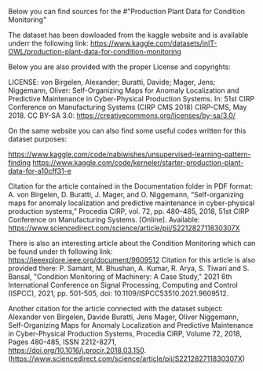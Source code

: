 Below you can find sources for the #"Production Plant Data for Condition Monitoring"


The dataset has been dowloaded from the kaggle website and is available underr the following link: 
https://www.kaggle.com/datasets/inIT-OWL/production-plant-data-for-condition-monitoring

Below you are also provided with the proper License and copyrights:

LICENSE: von Birgelen, Alexander; Buratti, Davide; Mager, Jens; Niggemann, Oliver: Self-Organizing Maps for Anomaly Localization and Predictive Maintenance in Cyber-Physical Production Systems. In: 51st CIRP Conference on Manufacturing Systems (CIRP CMS 2018) CIRP-CMS, May 2018.
CC BY-SA 3.0: https://creativecommons.org/licenses/by-sa/3.0/


On the same website you can also find some useful codes written for this dataset purposes:

https://www.kaggle.com/code/nabiwishes/unsupervised-learning-pattern-finding
https://www.kaggle.com/code/kerneler/starter-production-plant-data-for-a10cff31-e



Citation for the article contained in the Documentation folder in PDF format:
A. von Birgelen, D. Buratti, J. Mager, and O. Niggemann, “Self-organizing maps for anomaly localization and predictive maintenance in cyber-physical production systems,” Procedia CIRP, vol. 72, pp. 480–485, 2018, 51st CIRP Conference on Manufacturing Systems. [Online]. Available:
https://www.sciencedirect.com/science/article/pii/S221282711830307X


There is also an interesting article about the Condition Monitoring which can be found under th following link: https://ieeexplore.ieee.org/document/9609512
Citation for this article is also provided there: P. Samant, M. Bhushan, A. Kumar, R. Arya, S. Tiwari and S. Bansal, "Condition Monitoring of Machinery: A Case Study," 2021 6th International Conference on Signal Processing, Computing and Control (ISPCC), 2021, pp. 501-505, doi: 10.1109/ISPCC53510.2021.9609512.


Another citation for the article connected with the dataset subject: 
Alexander von Birgelen, Davide Buratti, Jens Mager, Oliver Niggemann, Self-Organizing Maps for Anomaly Localization and Predictive Maintenance in Cyber-Physical Production Systems, Procedia CIRP, Volume 72, 2018, Pages 480-485, ISSN 2212-8271, https://doi.org/10.1016/j.procir.2018.03.150.
(https://www.sciencedirect.com/science/article/pii/S221282711830307X)